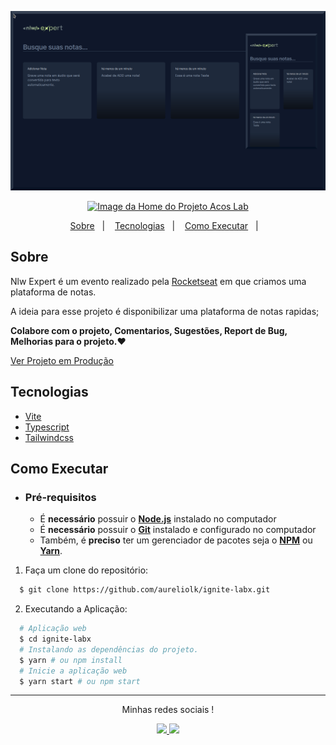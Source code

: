 ![Cover](./.github/cover.png)

    
<a href="https://acos-services.vercel.app">   
  <p align="center">
  <img alt="Image da Home do Projeto Acos Lab" src="https://acos-labx.vercel.app/developedAureliolk.svg">
  </p>
</a>

<p align="center">
  <a href="#sobre">Sobre</a>&nbsp;&nbsp;&nbsp;|&nbsp;&nbsp;&nbsp;
  <a href="#tecnologias">Tecnologias</a>&nbsp;&nbsp;&nbsp;|&nbsp;&nbsp;&nbsp;
  <a href="#como-executar">Como Executar</a>&nbsp;&nbsp;&nbsp;|&nbsp;&nbsp;&nbsp; 
</p>


## Sobre

Nlw Expert é um evento realizado pela [Rocketseat](http://rocketseat.com.br/) em que criamos uma plataforma de notas.


A ideia para esse projeto é disponibilizar uma plataforma de notas rapidas;


**Colabore com o projeto, Comentarios, Sugestões, Report de Bug, Melhorias para o projeto.❤️**

[Ver Projeto em Produção](https://nlwexpert.acos-services.tech/)

## Tecnologias

- [Vite](https://vitejs.dev/)
- [Typescript](https://www.typescriptlang.org/)
- [Tailwindcss](https://tailwindcss.com/)


## Como Executar

- ### **Pré-requisitos**

  - É **necessário** possuir o **[Node.js](https://nodejs.org/en/)** instalado no computador
  - É **necessário** possuir o **[Git](https://git-scm.com/)** instalado e configurado no computador
  - Também, é **preciso** ter um gerenciador de pacotes seja o **[NPM](https://www.npmjs.com/)** ou **[Yarn](https://yarnpkg.com/)**.   

1. Faça um clone do repositório:

```sh
  $ git clone https://github.com/aureliolk/ignite-labx.git
```

2. Executando a Aplicação:

```sh
  # Aplicação web
  $ cd ignite-labx
  # Instalando as dependências do projeto.
  $ yarn # ou npm install
  # Inicie a aplicação web
  $ yarn start # ou npm start
```

---


<p align="center">Minhas redes sociais !</p>
<p align="center" >
<a href="https://www.linkedin.com/in/aureliolk/">
    <img src="https://acos-labx.vercel.app/developerLikedinAureliolk.svg" />
</a>
<a href="https://instagram.com/aureliolk">
    <img src="https://acos-labx.vercel.app/developerInstagramAureliolk.svg" />
</a></p>
